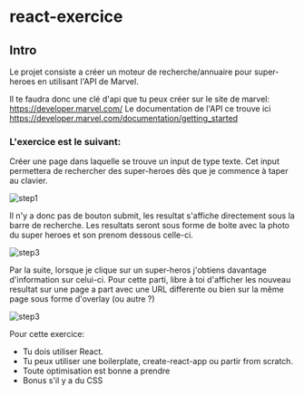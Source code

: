 # react-exercice

## Intro

Le projet consiste a créer un moteur de recherche/annuaire pour super-heroes en utilisant l'API de Marvel.

Il te faudra donc une clé d'api que tu peux créer sur le site de marvel: https://developer.marvel.com/
Le documentation de l'API ce trouve ici https://developer.marvel.com/documentation/getting_started

### L'exercice est le suivant: 

Créer une page dans laquelle se trouve un input de type texte. 
Cet input permettera de rechercher des super-heroes dès que je commence à taper au clavier. 

![step1](https://i.ibb.co/82zPHF6/Capture-d-e-cran-2019-10-15-a-16-11-28.png)

Il n'y a donc pas de bouton submit, les resultat s'affiche directement sous la barre de recherche.
Les resultats seront sous forme de boite avec la photo du super heroes et son prenom dessous celle-ci.

![step3](https://i.ibb.co/94fKNm7/Capture-d-e-cran-2019-10-15-a-16-11-40.png)

Par la suite, lorsque je clique sur un super-heros j'obtiens davantage d'information sur celui-ci. 
Pour cette parti, libre à toi d'afficher les nouveau resultat sur une page a part avec une URL differente ou bien sur la même page sous forme d'overlay (ou autre ?)

![step3](https://i.ibb.co/jkWML6W/Capture-d-e-cran-2019-10-15-a-16-11-48.png)

Pour cette exercice: 

- Tu dois utiliser React.
- Tu peux utiliser une boilerplate, create-react-app ou partir from scratch.
- Toute optimisation est bonne a prendre
- Bonus s'il y a du CSS
